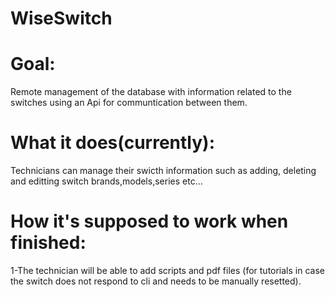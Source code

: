# WiseSwitch

# Goal:
Remote management of the database with information related to the switches using an Api for communtication between them.

# What it does(currently):
Technicians can manage their swicth information such as adding, deleting and editting switch brands,models,series etc...

# How it's supposed to work when finished:
1-The technician will be able to add scripts and pdf files (for tutorials in case the switch does not respond to cli and needs to be manually resetted).